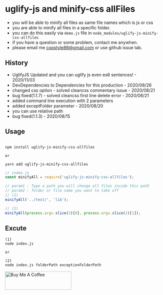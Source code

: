 # uglify-js and minify-css allFiles

-   you will be able to minify all files as same file names which is js or css
-   you are able to minify all files in a specific folder.
-   you can do this easily via `demo.js` file in `node_modules/uglify-js-minify-css-allfiles`
-   if you have a question or some problem, contact me anywhen.
-   please email me copstyle86@gmail.com or use github issue tab.

## History
-   UglifyJS Updated and you can uglify js even es6 sentences! - 2020/11/03
-   DevDependencies to Dependencies for this production - 2020/08/26
-   changed css option - solved cleancss commentary issue - 2020/08/21
-   bug fixed(1.1.7) - solved cleancss first line delete error - 2020/08/21
-   added command line execution with 2 parameters
-   added exceptFolder parameter - 2020/08/20
-   you can use relative path
-   bug fixed(1.1.3) - 2020/08/15

## Usage

```

npm install uglify-js-minify-css-allfiles

or

yarn add uglify-js-minify-css-allfiles
```

```javascript
// index.js
const minifyAll = require('uglify-js-minify-css-allfiles');

// param1 : Type a path you will change all files inside this path
// param2 : folder or file name you want to take off
// (1)
minifyAll('../test/', 'lib');

// (2)
minifyAll(process.argv.slice(2)[0], process.argv.slice(2)[1]);
```

## Excute

```
(1)
node index.js

or

(2)
node index.js folderPath exceptionFolderPath
```

<a href="https://www.buymeacoffee.com/eYs1lFK" target="_blank"><img src="https://cdn.buymeacoffee.com/buttons/v2/default-yellow.png" alt="Buy Me A Coffee" style="height: 60px !important;width: 217px !important;" ></a>